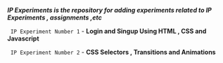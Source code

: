 ***IP Experiments is the repository for adding experiments related to IP Experiments , assignments ,etc***

``` IP Experiment Number 1``` - **Login and Singup Using HTML , CSS and Javascript**


``` IP Experiment Number 2```  - **CSS Selectors , Transitions and Animations**
